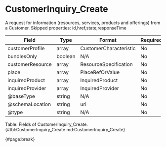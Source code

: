 <!--
    ATTENTION: This file was generated via gradle!
               Do NOT manually edit this file! Any such changes will be overwritten!
-->

# CustomerInquiry_Create

A request for information (resources, services, products and offerings) from a Customer.
Skipped properties: id,href,state,responseTime

| Field | Type | Format | Required |
| ------- | ------- | ------- | --- |
| customerProfile | array | CustomerCharacteristic | No |
| bundlesOnly | boolean | N/A | No |
| customerResource | array | ResourceSpecification | No |
| place | array | PlaceRefOrValue | No |
| inquiredProduct | array | InquiredProduct | No |
| inquiredProvider | array | InquiredProvider | No |
| @baseType | string | N/A | No |
| @schemaLocation | string | uri | No |
| @type | string | N/A | No |

Table: Fields of CustomerInquiry_Create. {#tbl:CustomerInquiry_Create.md:CustomerInquiry_Create}

{#page:break}
